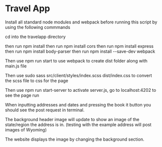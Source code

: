 # Travel App

Install all standard node modules and webpack before running this script by using the following commmands

cd into the travelapp directory

then run npm install 
then run npm install cors
then run npm install express
then run npm install body-parser
then run npm install --save-dev webpack 

Then use npm run start to use webpack to create dist folder along with main.js file

Then use sudo sass src/client/styles/index.scss dist/index.css to convert the scss file to css for the page 

Then use npm run start-server to activate server.js, go to localhost:4202 to see the page run

When inputting addresses and dates and pressing the book it button you should see the post request in terminal. 

The background header image will update to show an image of the state/region the address is in. (testing with the example address will post images of Wyoming)

The website displays the image by changing the background section. 
